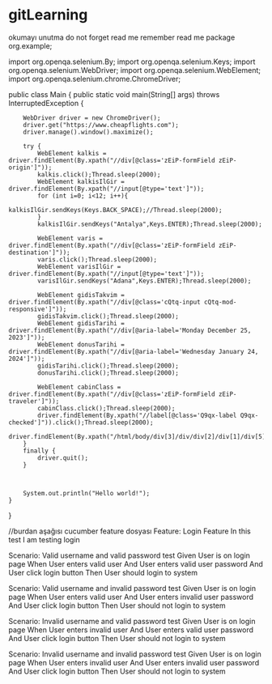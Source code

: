 # gitLearning
okumayı unutma
do not forget read me
remember read me
package org.example;

import org.openqa.selenium.By;
import org.openqa.selenium.Keys;
import org.openqa.selenium.WebDriver;
import org.openqa.selenium.WebElement;
import org.openqa.selenium.chrome.ChromeDriver;

public class Main {
    public static void main(String[] args) throws InterruptedException {

        WebDriver driver = new ChromeDriver();
        driver.get("https://www.cheapflights.com");
        driver.manage().window().maximize();

        try {
            WebElement kalkis = driver.findElement(By.xpath("//div[@class='zEiP-formField zEiP-origin']"));
            kalkis.click();Thread.sleep(2000);
            WebElement kalkisIlGir = driver.findElement(By.xpath("//input[@type='text']"));
            for (int i=0; i<12; i++){
                kalkisIlGir.sendKeys(Keys.BACK_SPACE);//Thread.sleep(2000);
            }
            kalkisIlGir.sendKeys("Antalya",Keys.ENTER);Thread.sleep(2000);

            WebElement varis = driver.findElement(By.xpath("//div[@class='zEiP-formField zEiP-destination']"));
            varis.click();Thread.sleep(2000);
            WebElement varisIlGir = driver.findElement(By.xpath("//input[@type='text']"));
            varisIlGir.sendKeys("Adana",Keys.ENTER);Thread.sleep(2000);

            WebElement gidisTakvim = driver.findElement(By.xpath("//div[@class='cQtq-input cQtq-mod-responsive']"));
            gidisTakvim.click();Thread.sleep(2000);
            WebElement gidisTarihi = driver.findElement(By.xpath("//div[@aria-label='Monday December 25, 2023']"));
            WebElement donusTarihi = driver.findElement(By.xpath("//div[@aria-label='Wednesday January 24, 2024']"));
            gidisTarihi.click();Thread.sleep(2000);
            donusTarihi.click();Thread.sleep(2000);

            WebElement cabinClass = driver.findElement(By.xpath("//div[@class='zEiP-formField zEiP-traveler']"));
            cabinClass.click();Thread.sleep(2000);
            driver.findElement(By.xpath("//label[@class='Q9qx-label Q9qx-checked']")).click();Thread.sleep(2000);
            driver.findElement(By.xpath("/html/body/div[3]/div/div[2]/div[1]/div[5]/div/button[2]")).click();Thread.sleep(2000);
        }
        finally {
            driver.quit();
        }



        System.out.println("Hello world!");
    }
}

//burdan aşağısı cucumber feature dosyası
Feature: Login Feature
  In this test I am testing login

  Scenario: Valid username and valid password test
    Given User is on login page
    When User enters valid user
    And User enters valid user password
    And User click login button
    Then User should login to system

  Scenario: Valid username and invalid password test
    Given User is on login page
    When User enters valid user
    And User enters invalid user password
    And User click login button
    Then User should not login to system

  Scenario: Invalid username and valid password test
    Given User is on login page
    When User enters invalid user
    And User enters valid user password
    And User click login button
    Then User should not login to system

  Scenario: Invalid username and invalid password test
    Given User is on login page
    When User enters invalid user
    And User enters invalid user password
    And User click login button
    Then User should not login to system
